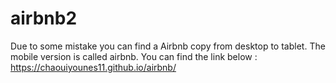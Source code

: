 # airbnb2

Due to some mistake you can find a Airbnb copy from desktop to tablet. The mobile version is called airbnb. You can find the link below : 
https://chaouiyounes11.github.io/airbnb/
